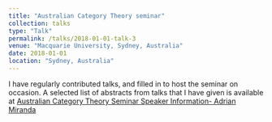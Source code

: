 ```yaml
---
title: "Australian Category Theory seminar"
collection: talks
type: "Talk"
permalink: /talks/2018-01-01-talk-3
venue: "Macquarie University, Sydney, Australia"
date: 2018-01-01
location: "Sydney, Australia"
---
```


I have regularly contributed talks, and filled in to host the seminar on occasion. A selected list of abstracts from talks that I have given is available at [Australian Category Theory Seminar Speaker Information- Adrian Miranda](http://web.science.mq.edu.au/groups/coact/seminar/cgi-bin/speaker-info.cgi?name=Adrian+Miranda)

